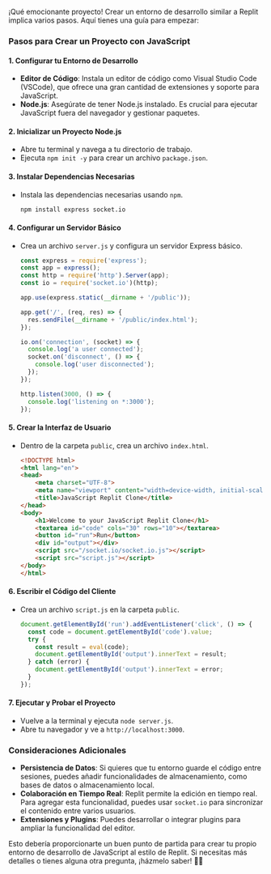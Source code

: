 ¡Qué emocionante proyecto! Crear un entorno de desarrollo similar a Replit implica varios pasos. Aquí tienes una guía para empezar:

### Pasos para Crear un Proyecto con JavaScript

#### 1. **Configurar tu Entorno de Desarrollo**
- **Editor de Código**: Instala un editor de código como Visual Studio Code (VSCode), que ofrece una gran cantidad de extensiones y soporte para JavaScript.
- **Node.js**: Asegúrate de tener Node.js instalado. Es crucial para ejecutar JavaScript fuera del navegador y gestionar paquetes.

#### 2. **Inicializar un Proyecto Node.js**
- Abre tu terminal y navega a tu directorio de trabajo.
- Ejecuta `npm init -y` para crear un archivo `package.json`.

#### 3. **Instalar Dependencias Necesarias**
- Instala las dependencias necesarias usando `npm`.
  ```sh
  npm install express socket.io
  ```

#### 4. **Configurar un Servidor Básico**
- Crea un archivo `server.js` y configura un servidor Express básico.

  ```javascript
  const express = require('express');
  const app = express();
  const http = require('http').Server(app);
  const io = require('socket.io')(http);

  app.use(express.static(__dirname + '/public'));

  app.get('/', (req, res) => {
    res.sendFile(__dirname + '/public/index.html');
  });

  io.on('connection', (socket) => {
    console.log('a user connected');
    socket.on('disconnect', () => {
      console.log('user disconnected');
    });
  });

  http.listen(3000, () => {
    console.log('listening on *:3000');
  });
  ```

#### 5. **Crear la Interfaz de Usuario**
- Dentro de la carpeta `public`, crea un archivo `index.html`.

  ```html
  <!DOCTYPE html>
  <html lang="en">
  <head>
      <meta charset="UTF-8">
      <meta name="viewport" content="width=device-width, initial-scale=1.0">
      <title>JavaScript Replit Clone</title>
  </head>
  <body>
      <h1>Welcome to your JavaScript Replit Clone</h1>
      <textarea id="code" cols="30" rows="10"></textarea>
      <button id="run">Run</button>
      <div id="output"></div>
      <script src="/socket.io/socket.io.js"></script>
      <script src="script.js"></script>
  </body>
  </html>
  ```

#### 6. **Escribir el Código del Cliente**
- Crea un archivo `script.js` en la carpeta `public`.

  ```javascript
  document.getElementById('run').addEventListener('click', () => {
    const code = document.getElementById('code').value;
    try {
      const result = eval(code);
      document.getElementById('output').innerText = result;
    } catch (error) {
      document.getElementById('output').innerText = error;
    }
  });
  ```

#### 7. **Ejecutar y Probar el Proyecto**
- Vuelve a la terminal y ejecuta `node server.js`.
- Abre tu navegador y ve a `http://localhost:3000`.

### Consideraciones Adicionales
- **Persistencia de Datos**: Si quieres que tu entorno guarde el código entre sesiones, puedes añadir funcionalidades de almacenamiento, como bases de datos o almacenamiento local.
- **Colaboración en Tiempo Real**: Replit permite la edición en tiempo real. Para agregar esta funcionalidad, puedes usar `socket.io` para sincronizar el contenido entre varios usuarios.
- **Extensiones y Plugins**: Puedes desarrollar o integrar plugins para ampliar la funcionalidad del editor.

Esto debería proporcionarte un buen punto de partida para crear tu propio entorno de desarrollo de JavaScript al estilo de Replit. Si necesitas más detalles o tienes alguna otra pregunta, ¡házmelo saber! 🚀😊

